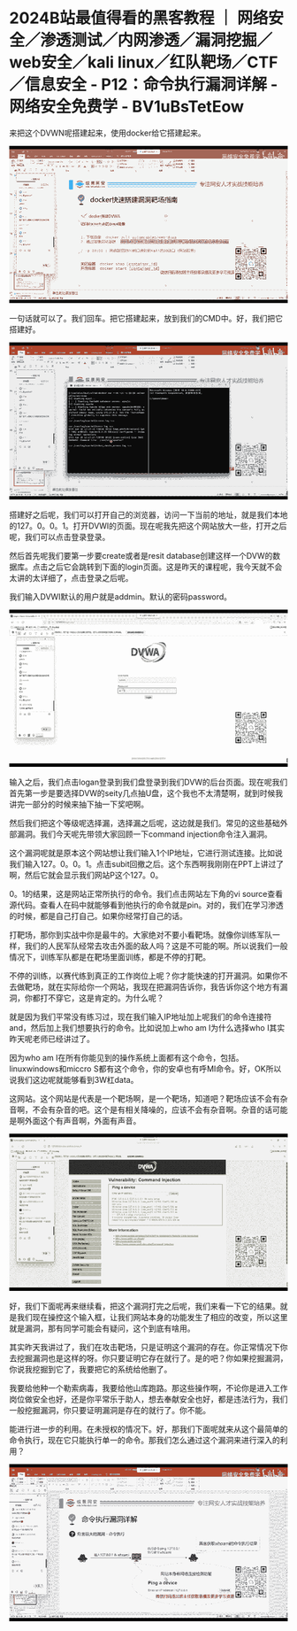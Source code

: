 # 2024B站最值得看的黑客教程 ｜ 网络安全／渗透测试／内网渗透／漏洞挖掘／web安全／kali linux／红队靶场／CTF／信息安全 - P12：命令执行漏洞详解 - 网络安全免费学 - BV1uBsTetEow

来把这个DVWN呢搭建起来，使用docker给它搭建起来。

![](img/a8bdf8863d70e0c1e0ec69167627a02b_1.png)

一句话就可以了。我们回车。把它搭建起来，放到我们的CMD中。好，我们把它搭建好。

![](img/a8bdf8863d70e0c1e0ec69167627a02b_3.png)

搭建好之后呢，我们可以打开自己的浏览器，访问一下当前的地址，就是我们本地的127。0。0。1。打开DVWI的页面。现在呢我先把这个网站放大一些，打开之后呢，我们可以点击登录登录。

然后首先呢我们要第一步要create或者是resit database创建这样一个DVW的数据库。点击之后它会跳转到下面的login页面。这是昨天的课程呢，我今天就不会太讲的太详细了，点击登录之后呢。

我们输入DVWI默认的用户就是addmin。默认的密码password。

![](img/a8bdf8863d70e0c1e0ec69167627a02b_5.png)

输入之后，我们点击logan登录到我们盘登录到我们DVW的后台页面。现在呢我们首先第一步是要选择DVW的seity几点抽U盘，这个我也不太清楚啊，就到时候我讲完一部分的时候来抽下抽一下奖吧啊。

然后我们把这个等级呢选择漏，选择漏之后呢，这边就是我们。常见的这些基础外部漏洞。我们今天呢先带领大家回顾一下command injection命令注入漏洞。

这个漏洞呢就是原本这个网站想让我们输入1个IP地址，它进行测试连接。比如说我们输入127。0。0。1。点击subit回撤之后。这个东西啊我刚刚在PPT上讲过了啊，然后它就会显示我们网站P这个127。0。

0。1的结果，这是网站正常所执行的命令。我们点击网站左下角的vi source查看源代码。查看人在码中就能够看到他执行的命令就是pin。对的，我们在学习渗透的时候，都是自己打自己。如果你经常打自己的话。

打靶场，那你到实战中你是最牛的。大家绝对不要小看靶场。就像你训练军队一样，我们的人民军队经常去攻击外面的敌人吗？这是不可能的啊。所以说我们一般情况下，训练军队都是在靶场里面训练，都是不停的打靶。

不停的训练，以赛代练到真正的工作岗位上呢？你才能快速的打开漏洞。如果你不去做靶场，就在实际给你一个网站，我现在把漏洞告诉你，我告诉你这个地方有漏洞，你都打不穿它，这是肯定的。为什么呢？

就是因为我们平常没有练习过，现在我们输入IP地址加上呢我们的命令连接符and，然后加上我们想要执行的命令。比如说加上who am I为什么选择who I其实昨天呢老师已经讲过了。

因为who am I在所有你能见到的操作系统上面都有这个命令，包括。linuxwindows和miccro S都有这个命令，你的安卓也有呼MI命令。好，OK所以说我们这边呢就能够看到3W杠data。

这网站。这个网站是代表是一个靶场啊，是一个靶场，知道吧？靶场应该不会有杂音啊，不会有杂音的吧。这个是有相关降噪的，应该不会有杂音啊。杂音的话可能是啊外面这个有声音啊，外面有声音。



![](img/a8bdf8863d70e0c1e0ec69167627a02b_7.png)

好，我们下面呢再来继续看，把这个漏洞打完之后呢，我们来看一下它的结果。就是我们现在操控这个输入框，让我们网站本身的功能发生了相应的改变，所以这里就是漏洞，那有同学可能会有疑问，这个到底有啥用。

其实昨天我讲过了，我们在攻击靶场，只是证明这个漏洞的存在。你正常情况下你去挖掘漏洞也是这样的呀。你只要证明它存在就行了。是的吧？你如果挖掘漏洞，你说我挖掘到它了，我要把它的系统给他删了。

我要给他种一个勒索病毒，我要给他山库跑路。那这些操作啊，不论你是进入工作岗位做安全也好，还是你平常乐于助人，想去奉献安全也好，都是违法行为，我们一般挖掘漏洞，你只要证明漏洞是存在的就行了。你不能。

能进行进一步的利用。在未授权的情况下。好，那我们下面呢就来从这个最简单的命令执行，现在它只能执行单一的命令。那我们怎么通过这个漏洞来进行深入的利用？



![](img/a8bdf8863d70e0c1e0ec69167627a02b_9.png)